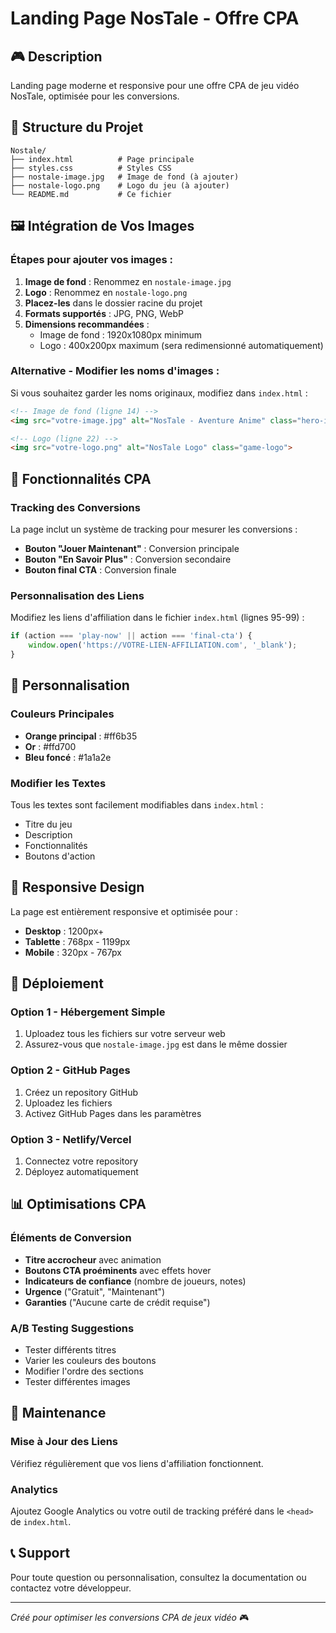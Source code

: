 # Landing Page NosTale - Offre CPA

## 🎮 Description
Landing page moderne et responsive pour une offre CPA de jeu vidéo NosTale, optimisée pour les conversions.

## 📁 Structure du Projet
```
Nostale/
├── index.html          # Page principale
├── styles.css          # Styles CSS
├── nostale-image.jpg   # Image de fond (à ajouter)
├── nostale-logo.png    # Logo du jeu (à ajouter)
└── README.md           # Ce fichier
```

## 🖼️ Intégration de Vos Images

### Étapes pour ajouter vos images :
1. **Image de fond** : Renommez en `nostale-image.jpg`
2. **Logo** : Renommez en `nostale-logo.png`
3. **Placez-les** dans le dossier racine du projet
4. **Formats supportés** : JPG, PNG, WebP
5. **Dimensions recommandées** :
   - Image de fond : 1920x1080px minimum
   - Logo : 400x200px maximum (sera redimensionné automatiquement)

### Alternative - Modifier les noms d'images :
Si vous souhaitez garder les noms originaux, modifiez dans `index.html` :
```html
<!-- Image de fond (ligne 14) -->
<img src="votre-image.jpg" alt="NosTale - Aventure Anime" class="hero-image">

<!-- Logo (ligne 22) -->
<img src="votre-logo.png" alt="NosTale Logo" class="game-logo">
```

## 🎯 Fonctionnalités CPA

### Tracking des Conversions
La page inclut un système de tracking pour mesurer les conversions :
- **Bouton "Jouer Maintenant"** : Conversion principale
- **Bouton "En Savoir Plus"** : Conversion secondaire
- **Bouton final CTA** : Conversion finale

### Personnalisation des Liens
Modifiez les liens d'affiliation dans le fichier `index.html` (lignes 95-99) :
```javascript
if (action === 'play-now' || action === 'final-cta') {
    window.open('https://VOTRE-LIEN-AFFILIATION.com', '_blank');
}
```

## 🎨 Personnalisation

### Couleurs Principales
- **Orange principal** : #ff6b35
- **Or** : #ffd700
- **Bleu foncé** : #1a1a2e

### Modifier les Textes
Tous les textes sont facilement modifiables dans `index.html` :
- Titre du jeu
- Description
- Fonctionnalités
- Boutons d'action

## 📱 Responsive Design
La page est entièrement responsive et optimisée pour :
- **Desktop** : 1200px+
- **Tablette** : 768px - 1199px
- **Mobile** : 320px - 767px

## 🚀 Déploiement

### Option 1 - Hébergement Simple
1. Uploadez tous les fichiers sur votre serveur web
2. Assurez-vous que `nostale-image.jpg` est dans le même dossier

### Option 2 - GitHub Pages
1. Créez un repository GitHub
2. Uploadez les fichiers
3. Activez GitHub Pages dans les paramètres

### Option 3 - Netlify/Vercel
1. Connectez votre repository
2. Déployez automatiquement

## 📊 Optimisations CPA

### Éléments de Conversion
- **Titre accrocheur** avec animation
- **Boutons CTA proéminents** avec effets hover
- **Indicateurs de confiance** (nombre de joueurs, notes)
- **Urgence** ("Gratuit", "Maintenant")
- **Garanties** ("Aucune carte de crédit requise")

### A/B Testing Suggestions
- Tester différents titres
- Varier les couleurs des boutons
- Modifier l'ordre des sections
- Tester différentes images

## 🔧 Maintenance

### Mise à Jour des Liens
Vérifiez régulièrement que vos liens d'affiliation fonctionnent.

### Analytics
Ajoutez Google Analytics ou votre outil de tracking préféré dans le `<head>` de `index.html`.

## 📞 Support
Pour toute question ou personnalisation, consultez la documentation ou contactez votre développeur.

---
*Créé pour optimiser les conversions CPA de jeux vidéo* 🎮
